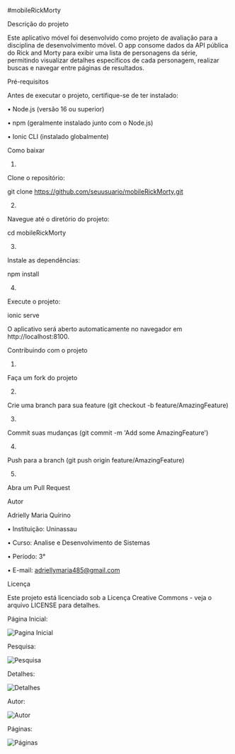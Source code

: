 #mobileRickMorty

Descrição do projeto

Este aplicativo móvel foi desenvolvido como projeto de avaliação para a disciplina de desenvolvimento móvel. O app consome dados da API pública do Rick and Morty para exibir uma lista de personagens da série, permitindo visualizar detalhes específicos de cada personagem, realizar buscas e navegar entre páginas de resultados.

Pré-requisitos

Antes de executar o projeto, certifique-se de ter instalado:

•
Node.js (versão 16 ou superior)

•
npm (geralmente instalado junto com o Node.js)

•
Ionic CLI (instalado globalmente)

Como baixar

1.
Clone o repositório:

git clone https://github.com/seuusuario/mobileRickMorty.git

2.
Navegue até o diretório do projeto:

cd mobileRickMorty

3.
Instale as dependências:

npm install

4.
Execute o projeto:

ionic serve

O aplicativo será aberto automaticamente no navegador em http://localhost:8100.

Contribuindo com o projeto

1.
Faça um fork do projeto

2.
Crie uma branch para sua feature (git checkout -b feature/AmazingFeature)

3.
Commit suas mudanças (git commit -m 'Add some AmazingFeature')

4.
Push para a branch (git push origin feature/AmazingFeature)

5.
Abra um Pull Request

Autor

Adrielly Maria Quirino

•
Instituição: Uninassau

•
Curso: Analise e Desenvolvimento de Sistemas

•
Período: 3°

•
E-mail: adriellymaria485@gmail.com

Licença

Este projeto está licenciado sob a Licença Creative Commons - veja o arquivo LICENSE para detalhes.

Página Inicial:

![Pagina Inicial](https://github.com/user-attachments/assets/927bb2de-7692-414b-a76c-dc71f08a23a0)


Pesquisa:

![Pesquisa](https://github.com/user-attachments/assets/8329a4db-c420-4b80-9c21-98832475dc6d)


Detalhes:

![Detalhes](https://github.com/user-attachments/assets/d53fc613-0e21-4bb4-a2ef-ce66339f60e6)


Autor:

![Autor](https://github.com/user-attachments/assets/e49972b2-7972-4413-a8e8-328accb03871)


Páginas:

![Páginas](https://github.com/user-attachments/assets/d3a5a793-159d-4954-ac73-87ce491b15b8)




